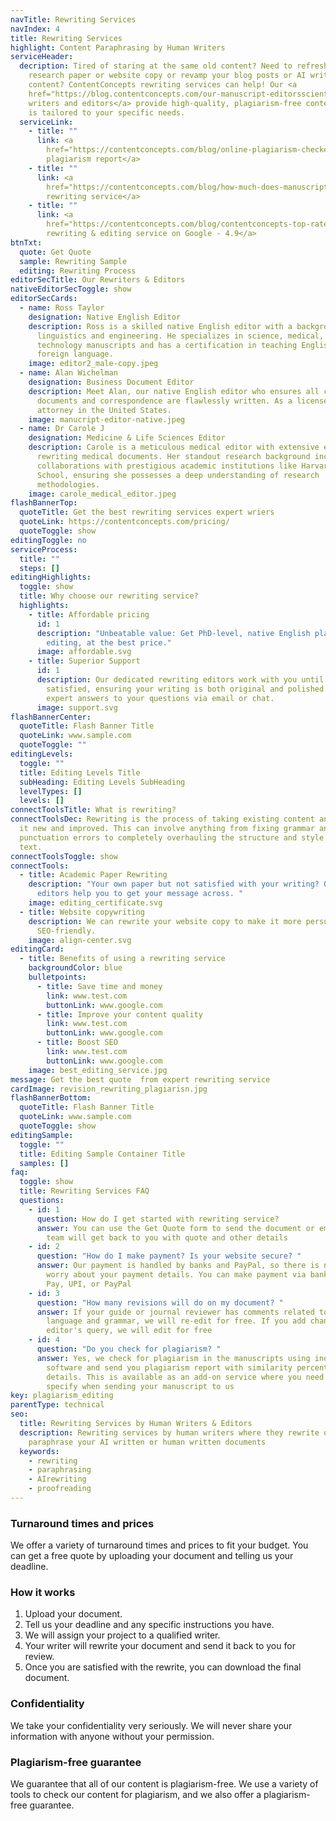 ```yaml
---
navTitle: Rewriting Services
navIndex: 4
title: Rewriting Services
highlight: Content Paraphrasing by Human Writers
serviceHeader:
  decription: Tired of staring at the same old content? Need to refresh your own
    research paper or website copy or revamp your blog posts or AI written
    content? ContentConcepts rewriting services can help! Our <a
    href="https://blog.contentconcepts.com/our-manuscript-editorsscientific-editors-proofreaders/">native-English
    writers and editors</a> provide high-quality, plagiarism-free content that
    is tailored to your specific needs.
  serviceLink:
    - title: ""
      link: <a
        href="https://contentconcepts.com/blog/online-plagiarism-checker-how-does-plagiarism-detection-software-tool-work/">Free
        plagiarism report</a>
    - title: ""
      link: <a
        href="https://contentconcepts.com/blog/how-much-does-manuscript-editing-cost-per-page-per-word/">Affordable
        rewriting service</a>
    - title: ""
      link: <a
        href="https://contentconcepts.com/blog/contentconcepts-top-rated-academic-editing-and-proofreading-services/">Top-rated
        rewriting & editing service on Google - 4.9</a>
btnTxt:
  quote: Get Quote
  sample: Rewriting Sample
  editing: Rewriting Process
editorSecTitle: Our Rewriters & Editors
nativeEditorSecToggle: show
editorSecCards:
  - name: Ross Taylor
    designation: Native English Editor
    description: Ross is a skilled native English editor with a background in
      linguistics and engineering. He specializes in science, medical, and
      technology manuscripts and has a certification in teaching English as a
      foreign language.
    image: editor2_male-copy.jpeg
  - name: Alan Wichelman
    designation: Business Document Editor
    description: Meet Alan, our native English editor who ensures all corporate
      documents and correspondence are flawlessly written. As a licensed
      attorney in the United States.
    image: manucript-editor-native.jpeg
  - name: Dr Carole J
    designation: Medicine & Life Sciences Editor
    description: Carole is a meticulous medical editor with extensive experience
      rewriting medical documents. Her standout research background includes
      collaborations with prestigious academic institutions like Harvard Medical
      School, ensuring she possesses a deep understanding of research
      methodologies.
    image: carole_medical_editor.jpeg
flashBannerTop:
  quoteTitle: Get the best rewriting services expert wriers
  quoteLink: https://contentconcepts.com/pricing/
  quoteToggle: show
editingToggle: no
serviceProcess:
  title: ""
  steps: []
editingHighlights:
  toggle: show
  title: Why choose our rewriting service?
  highlights:
    - title: Affordable pricing
      id: 1
      description: "Unbeatable value: Get PhD-level, native English plagiarism
        editing, at the best price."
      image: affordable.svg
    - title: Superior Support
      id: 1
      description: Our dedicated rewriting editors work with you until you're
        satisfied, ensuring your writing is both original and polished. Get
        expert answers to your questions via email or chat.
      image: support.svg
flashBannerCenter:
  quoteTitle: Flash Banner Title
  quoteLink: www.sample.com
  quoteToggle: ""
editingLevels:
  toggle: ""
  title: Editing Levels Title
  subHeading: Editing Levels SubHeading
  levelTypes: []
  levels: []
connectToolsTitle: What is rewriting?
connectToolsDec: Rewriting is the process of taking existing content and making
  it new and improved. This can involve anything from fixing grammar and
  punctuation errors to completely overhauling the structure and style of the
  text.
connectToolsToggle: show
connectTools:
  - title: Academic Paper Rewriting
    description: "Your own paper but not satisfied with your writing? Our expert
      editors help you to get your message across. "
    image: editing_certificate.svg
  - title: Website copywriting
    description: We can rewrite your website copy to make it more persuasive and
      SEO-friendly.
    image: align-center.svg
editingCard:
  - title: Benefits of using a rewriting service
    backgroundColor: blue
    bulletpoints:
      - title: Save time and money
        link: www.test.com
        buttonLink: www.google.com
      - title: Improve your content quality
        link: www.test.com
        buttonLink: www.google.com
      - title: Boost SEO
        link: www.test.com
        buttonLink: www.google.com
    image: best_editing_service.jpg
message: Get the best quote  from expert rewriting service
cardImage: revision_rewriting_plagiarisn.jpg
flashBannerBottom:
  quoteTitle: Flash Banner Title
  quoteLink: www.sample.com
  quoteToggle: show
editingSample:
  toggle: ""
  title: Editing Sample Container Title
  samples: []
faq:
  toggle: show
  title: Rewriting Services FAQ
  questions:
    - id: 1
      question: How do I get started with rewriting service?
      answer: You can use the Get Quote form to send the document or email us. Our
        team will get back to you with quote and other details
    - id: 2
      question: "How do I make payment? Is your website secure? "
      answer: Our payment is handled by banks and PayPal, so there is no reason to
        worry about your payment details. You can make payment via bank, Google
        Pay, UPI, or PayPal
    - id: 3
      question: "How many revisions will do on my document? "
      answer: If your guide or journal reviewer has comments related to the English
        language and grammar, we will re-edit for free. If you add changes to
        editor's query, we will edit for free
    - id: 4
      question: "Do you check for plagiarism? "
      answer: Yes, we check for plagiarism in the manuscripts using industry-leading
        software and send you plagiarism report with similarity percentage and
        details. This is available as an add-on service where you need to
        specify when sending your manuscript to us
key: plagiarism_editing
parentType: technical
seo:
  title: Rewriting Services by Human Writers & Editors
  description: Rewriting services by human writers where they rewrite or
    paraphrase your AI written or human written documents
  keywords:
    - rewriting
    - paraphrasing
    - AIrewriting
    - proofreading
---
```

### **Turnaround times and prices**

We offer a variety of turnaround times and prices to fit your budget. You can get a free quote by uploading your document and telling us your deadline.

### **How it works**

1. Upload your document.
2. Tell us your deadline and any specific instructions you have.
3. We will assign your project to a qualified writer.
4. Your writer will rewrite your document and send it back to you for review.
5. Once you are satisfied with the rewrite, you can download the final document.

### **Confidentiality**

We take your confidentiality very seriously. We will never share your information with anyone without your permission.

### **Plagiarism-free guarantee**

We guarantee that all of our content is plagiarism-free. We use a variety of tools to check our content for plagiarism, and we also offer a plagiarism-free guarantee.